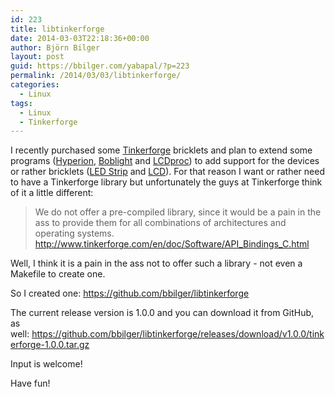 ```yaml
---
id: 223
title: libtinkerforge
date: 2014-03-03T22:18:36+00:00
author: Björn Bilger
layout: post
guid: https://bbilger.com/yabapal/?p=223
permalink: /2014/03/03/libtinkerforge/
categories:
  - Linux
tags:
  - Linux
  - Tinkerforge
---
```

I recently purchased some [Tinkerforge](http://www.tinkerforge.com/) bricklets and plan to extend some programs ([Hyperion](https://github.com/tvdzwan/hyperion), [Boblight](http://code.google.com/p/boblight/) and [LCDproc](http://lcdproc.omnipotent.net/)) to add support for the devices or rather bricklets ([LED Strip](http://www.tinkerforge.com/en/doc/Hardware/Bricklets/LED_Strip.html) and [LCD](http://www.tinkerforge.com/en/doc/Hardware/Bricklets/LCD_20x4.html)). For that reason I want or rather need to have a Tinkerforge library but unfortunately the guys at Tinkerforge think of it a little different:

> We do not offer a pre-compiled library, since it would be a pain in the ass to provide them for all combinations of architectures and operating systems. <http://www.tinkerforge.com/en/doc/Software/API_Bindings_C.html>

Well, I think it is a pain in the ass not to offer such a library - not even a Makefile to create one.

So I created one: <https://github.com/bbilger/libtinkerforge>

The current release version is 1.0.0 and you can download it from GitHub, as well: <https://github.com/bbilger/libtinkerforge/releases/download/v1.0.0/tinkerforge-1.0.0.tar.gz>

Input is welcome!

Have fun!